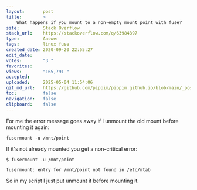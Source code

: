```yaml
---
layout:       post
title:        >
    What happens if you mount to a non-empty mount point with fuse?
site:         Stack Overflow
stack_url:    https://stackoverflow.com/q/63984397
type:         Answer
tags:         linux fuse
created_date: 2020-09-20 22:55:27
edit_date:    
votes:        "3 "
favorites:    
views:        "165,791 "
accepted:     
uploaded:     2025-05-04 11:54:06
git_md_url:   https://github.com/pippim/pippim.github.io/blob/main/_posts/2020/2020-09-20-What-happens-if-you-mount-to-a-non-empty-mount-point-with-fuse_.md
toc:          false
navigation:   false
clipboard:    false
---
```


For me the error message goes away if I unmount the old mount before mounting it again:

``` 
fusermount -u /mnt/point
```

If it's not already mounted you get a non-critical error:

``` 
$ fusermount -u /mnt/point

fusermount: entry for /mnt/point not found in /etc/mtab
```

So in my script I just put unmount it before mounting it.
